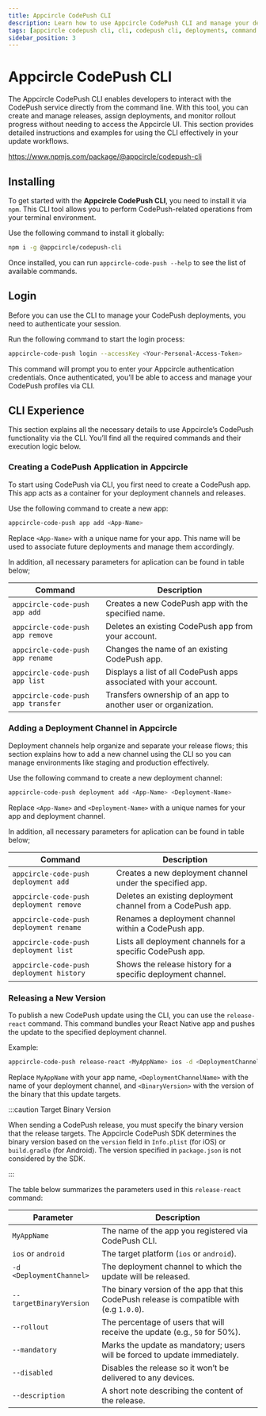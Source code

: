 ```yaml
---
title: Appcircle CodePush CLI
description: Learn how to use Appcircle CodePush CLI and manage your deployments via command line.
tags: [appcircle codepush cli, cli, codepush cli, deployments, command line]
sidebar_position: 3
---
```



# Appcircle CodePush CLI

The Appcircle CodePush CLI enables developers to interact with the CodePush service directly from the command line. With this tool, you can create and manage releases, assign deployments, and monitor rollout progress without needing to access the Appcircle UI. This section provides detailed instructions and examples for using the CLI effectively in your update workflows.

https://www.npmjs.com/package/@appcircle/codepush-cli


## Installing

To get started with the **Appcircle CodePush CLI**, you need to install it via `npm`. This CLI tool allows you to perform CodePush-related operations from your terminal environment.

Use the following command to install it globally:

```bash
npm i -g @appcircle/codepush-cli
```

Once installed, you can run `appcircle-code-push --help` to see the list of available commands.


## Login

Before you can use the CLI to manage your CodePush deployments, you need to authenticate your session.

Run the following command to start the login process:

```bash
appcircle-code-push login --accessKey <Your-Personal-Access-Token>
```

This command will prompt you to enter your Appcircle authentication credentials. Once authenticated, you’ll be able to access and manage your CodePush profiles via CLI.

## CLI Experience

This section explains all the necessary details to use Appcircle’s CodePush functionality via the CLI. You’ll find all the required commands and their execution logic below.

### Creating a CodePush Application in Appcircle

To start using CodePush via CLI, you first need to create a CodePush app. This app acts as a container for your deployment channels and releases.

Use the following command to create a new app:

```bash
appcircle-code-push app add <App-Name>
```

Replace `<App-Name>` with a unique name for your app. This name will be used to associate future deployments and manage them accordingly.

In addition, all necessary parameters for aplication can be found in table below;

| Command                            | Description                                                        |
|------------------------------------|--------------------------------------------------------------------|
| `appcircle-code-push app add`      | Creates a new CodePush app with the specified name.                |
| `appcircle-code-push app remove`   | Deletes an existing CodePush app from your account.                |
| `appcircle-code-push app rename`   | Changes the name of an existing CodePush app.                      |
| `appcircle-code-push app list`     | Displays a list of all CodePush apps associated with your account. |
| `appcircle-code-push app transfer` | Transfers ownership of an app to another user or organization.     |


### Adding a Deployment Channel in Appcircle

Deployment channels help organize and separate your release flows; this section explains how to add a new channel using the CLI so you can manage environments like staging and production effectively.

Use the following command to create a new deployment channel:

```bash
appcircle-code-push deployment add <App-Name> <Deployment-Name>
```
Replace `<App-Name>` and `<Deployment-Name>` with a unique names for your app and deployment channel.


In addition, all necessary parameters for aplication can be found in table below;

| Command                                  | Description                                                  |
|------------------------------------------|--------------------------------------------------------------|
| `appcircle-code-push deployment add`     | Creates a new deployment channel under the specified app.    |
| `appcircle-code-push deployment remove`  | Deletes an existing deployment channel from a CodePush app.  |
| `appcircle-code-push deployment rename`  | Renames a deployment channel within a CodePush app.          |
| `appcircle-code-push deployment list`    | Lists all deployment channels for a specific CodePush app.   |
| `appcircle-code-push deployment history` | Shows the release history for a specific deployment channel. |

### Releasing a New Version

To publish a new CodePush update using the CLI, you can use the `release-react` command. This command bundles your React Native app and pushes the update to the specified deployment channel.

Example:

```bash
appcircle-code-push release-react <MyAppName> ios -d <DeploymentChannelName> --targetBinaryVersion <BinaryVersion> [OtherOptions]
```

Replace `MyAppName` with your app name, `<DeploymentChannelName>` with the name of your deployment channel, and `<BinaryVersion>` with the version of the binary that this update targets.

:::caution Target Binary Version

When sending a CodePush release, you must specify the binary version that the release targets. The Appcircle CodePush SDK determines the binary version based on the `version` field in `Info.plist` (for iOS) or `build.gradle` (for Android). The version specified in `package.json` is not considered by the SDK.

:::

The table below summarizes the parameters used in this `release-react` command:

| Parameter                | Description                                                                                |
|--------------------------|--------------------------------------------------------------------------------------------|
| `MyAppName`              | The name of the app you registered via CodePush CLI.                                       |
| `ios` or `android`       | The target platform (`ios` or `android`).                                                  |
| `-d <DeploymentChannel>` | The deployment channel to which the update will be released.                               |
| `--targetBinaryVersion`  | The binary version of the app that this CodePush release is compatible with (e.g `1.0.0`). |
| `--rollout`              | The percentage of users that will receive the update (e.g., `50` for 50%).                 |
| `--mandatory`            | Marks the update as mandatory; users will be forced to update immediately.                 |
| `--disabled`             | Disables the release so it won’t be delivered to any devices.                              |
| `--description`          | A short note describing the content of the release.                                        |


